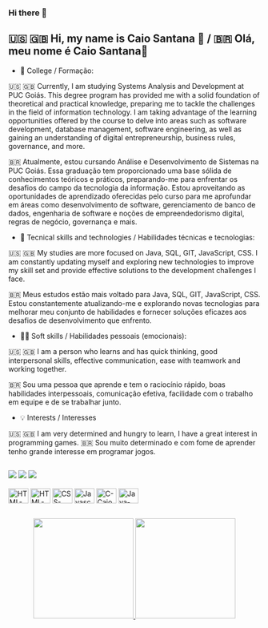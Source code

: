 ### Hi there 👋

<!--
**CaimSant/CaimSant** is a ✨ _special_ ✨ repository because its `README.md` (this file) appears on your GitHub profile.

Here are some ideas to get you started:

- 🔭 I’m currently working on ...
- 🌱 I’m currently learning ...
- 👯 I’m looking to collaborate on ...
- 🤔 I’m looking for help with ...
- 💬 Ask me about ...
- 📫 How to reach me: ...
- 😄 Pronouns: ...
- ⚡ Fun fact: ...
-->
##   🇺🇸 🇬🇧 Hi, my name is Caio Santana 👋 / 🇧🇷 Olá, meu nome é Caio Santana👋

- 📖 College / Formação:

🇺🇸 🇬🇧 
Currently, I am studying Systems Analysis and Development at PUC Goiás. This degree program has provided me with a solid foundation of theoretical and practical knowledge, preparing me to tackle the challenges in the field of information technology. I am taking advantage of the learning opportunities offered by the course to delve into areas such as software development, database management, software engineering, as well as gaining an understanding of digital entrepreneurship, business rules, governance, and more.
  
🇧🇷 
Atualmente, estou cursando Análise e Desenvolvimento de Sistemas na PUC Goiás. Essa graduação tem proporcionado uma base sólida de conhecimentos teóricos e práticos, preparando-me para enfrentar os desafios do campo da tecnologia da informação. Estou aproveitando as oportunidades de aprendizado oferecidas pelo curso para me aprofundar em áreas como desenvolvimento de software, gerenciamento de banco de dados, engenharia de software e noções de empreendedorismo digital, regras de negócio, governança e mais.



- 🌱 Tecnical skills and technologies / Habilidades técnicas e tecnologias:

🇺🇸 🇬🇧 
My studies are more focused on Java, SQL, GIT, JavaScript, CSS. I am constantly updating myself and exploring new technologies to improve my skill set and provide effective solutions to the development challenges I face.

🇧🇷 
Meus estudos estão mais voltado para  Java, SQL, GIT, JavaScript, CSS. Estou constantemente atualizando-me e explorando novas tecnologias para melhorar meu conjunto de habilidades e fornecer soluções eficazes aos desafios de desenvolvimento que enfrento.


- 🤝🏽 Soft skills / Habilidades pessoais (emocionais):

🇺🇸 🇬🇧 
I am a person who learns and has quick thinking, good interpersonal skills, effective communication, ease with teamwork and working together.

🇧🇷 
Sou uma pessoa que aprende e tem o raciocínio rápido, boas habilidades interpessoais, comunicação efetiva, facilidade com o trabalho em equipe e de se trabalhar junto.

- 💡 Interests / Interesses

🇺🇸 🇬🇧
I am very determined and hungry to learn, I have a great interest in programming games.
🇧🇷
Sou muito determinado e com fome de aprender tenho grande interesse em programar jogos.


##
  
<div>
  <a href="https://instagram.com/caiovitorvs" target="_blank"><img src="https://img.shields.io/badge/-Instagram-%23E4405F?style=for-the-badge&logo=instagram&logoColor=white" target="_blank"></a> 
  <a href = "caiovitorvs09@gmail.com"><img src="https://img.shields.io/badge/-Gmail-%23333?style=for-the-badge&logo=gmail&logoColor=white" target="_blank"></a>
  <a href="https://www.linkedin.com/in/caio-vitor-vilela-santana-49302a262/" target="_blank"><img src="https://img.shields.io/badge/-LinkedIn-%230077B5?style=for-the-badge&logo=linkedin&logoColor=white" target="_blank"></a> 
  
</div>


<div style="display: inline_block"><br>
  <img align="center" alt="HTML-Caio" height="30" width="40" src="https://www.svgrepo.com/show/452210/git.svg" />
  <img align="center" alt="HTML-Caio" height="30" width="40" src="https://cdn.jsdelivr.net/gh/devicons/devicon/icons/html5/html5-plain-wordmark.svg" />
  <img align="center" alt="CSS-Caio" height="30" width="40"  src="https://cdn.jsdelivr.net/gh/devicons/devicon/icons/css3/css3-original-wordmark.svg" />
  <img align="center" alt="Javascript-Caio" height="30" width="40"  src="https://cdn.jsdelivr.net/gh/devicons/devicon/icons/javascript/javascript-original.svg" />
  <img align="center" alt="C-Caio" height="30" width="40" src="https://cdn.jsdelivr.net/gh/devicons/devicon/icons/c/c-original.svg" />
  <img align="center" alt="Java-Caio" height="30" width="40"  src="https://cdn.jsdelivr.net/gh/devicons/devicon/icons/java/java-original-wordmark.svg" />



##

<div align="center">
  <a href="https://github.com/CaimSant">
  <div align="center">
    <img height="200" src="https://github-readme-stats.vercel.app/api?username=CaimSant&show_icons=true&theme=highcontrast&include_all_commits=true"/>
    <img height="200" src="https://github-readme-stats.vercel.app/api/top-langs/?username=CaimSant&layout=compact&langs_count=7&theme=highcontrast"/>
  </div>
</div>
